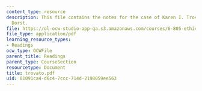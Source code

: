 ```yaml
---
content_type: resource
description: This file contains the notes for the case of Karen I. Trovato and Leendert
  Dorst.
file: https://ol-ocw-studio-app-qa.s3.amazonaws.com/courses/6-805-ethics-and-the-law-on-the-electronic-frontier-fall-2005/01091ca4d6c47ccc714d2198059ee563_trovato.pdf
file_type: application/pdf
learning_resource_types:
- Readings
ocw_type: OCWFile
parent_title: Readings
parent_type: CourseSection
resourcetype: Document
title: trovato.pdf
uid: 01091ca4-d6c4-7ccc-714d-2198059ee563
---
```

